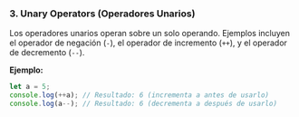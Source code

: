 ### 3. Unary Operators (Operadores Unarios)

Los operadores unarios operan sobre un solo operando. Ejemplos incluyen el operador de negación (`-`), el operador de incremento (`++`), y el operador de decremento (`--`).

**Ejemplo:**

```js
let a = 5;
console.log(++a); // Resultado: 6 (incrementa a antes de usarlo)
console.log(a--); // Resultado: 6 (decrementa a después de usarlo)
```